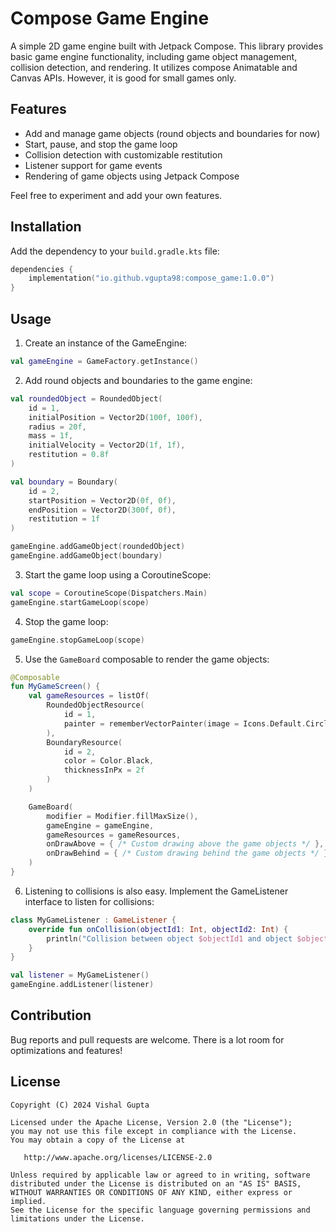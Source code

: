 # Compose Game Engine

A simple 2D game engine built with Jetpack Compose. This library provides basic game engine functionality, including game object management, collision detection, and rendering. It utilizes compose Animatable and Canvas APIs. However, it is good for small games only.

## Features

- Add and manage game objects (round objects and boundaries for now)
- Start, pause, and stop the game loop
- Collision detection with customizable restitution
- Listener support for game events
- Rendering of game objects using Jetpack Compose

Feel free to experiment and add your own features.

## Installation

Add the dependency to your `build.gradle.kts` file:

```kotlin
dependencies {
    implementation("io.github.vgupta98:compose_game:1.0.0")
}
```

## Usage

1. Create an instance of the GameEngine:
```kotlin
val gameEngine = GameFactory.getInstance()
```
2. Add round objects and boundaries to the game engine:
```kotlin
val roundedObject = RoundedObject(
    id = 1,
    initialPosition = Vector2D(100f, 100f),
    radius = 20f,
    mass = 1f,
    initialVelocity = Vector2D(1f, 1f),
    restitution = 0.8f
)

val boundary = Boundary(
    id = 2,
    startPosition = Vector2D(0f, 0f),
    endPosition = Vector2D(300f, 0f),
    restitution = 1f
)

gameEngine.addGameObject(roundedObject)
gameEngine.addGameObject(boundary)
```
3. Start the game loop using a CoroutineScope:
```kotlin
val scope = CoroutineScope(Dispatchers.Main)
gameEngine.startGameLoop(scope)
```
4. Stop the game loop:
```kotlin
gameEngine.stopGameLoop(scope)
```
5. Use the `GameBoard` composable to render the game objects:
```kotlin
@Composable
fun MyGameScreen() {
    val gameResources = listOf(
        RoundedObjectResource(
            id = 1,
            painter = rememberVectorPainter(image = Icons.Default.Circle)
        ),
        BoundaryResource(
            id = 2,
            color = Color.Black,
            thicknessInPx = 2f
        )
    )

    GameBoard(
        modifier = Modifier.fillMaxSize(),
        gameEngine = gameEngine,
        gameResources = gameResources,
        onDrawAbove = { /* Custom drawing above the game objects */ },
        onDrawBehind = { /* Custom drawing behind the game objects */ }
    )
}
```
6. Listening to collisions is also easy. Implement the GameListener interface to listen for collisions:
```kotlin
class MyGameListener : GameListener {
    override fun onCollision(objectId1: Int, objectId2: Int) {
        println("Collision between object $objectId1 and object $objectId2")
    }
}

val listener = MyGameListener()
gameEngine.addListener(listener)
```

## Contribution

Bug reports and pull requests are welcome. There is a lot room for optimizations and features!

## License

    Copyright (C) 2024 Vishal Gupta

    Licensed under the Apache License, Version 2.0 (the "License");
    you may not use this file except in compliance with the License.
    You may obtain a copy of the License at

       http://www.apache.org/licenses/LICENSE-2.0

    Unless required by applicable law or agreed to in writing, software
    distributed under the License is distributed on an "AS IS" BASIS,
    WITHOUT WARRANTIES OR CONDITIONS OF ANY KIND, either express or implied.
    See the License for the specific language governing permissions and
    limitations under the License.